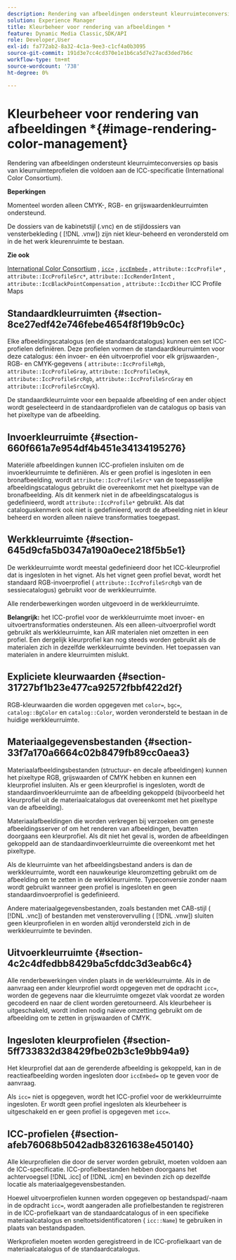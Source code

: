 ```yaml
---
description: Rendering van afbeeldingen ondersteunt kleurruimteconversies op basis van kleurruimteprofielen die voldoen aan de ICC-specificatie (International Color Consortium).
solution: Experience Manager
title: Kleurbeheer voor rendering van afbeeldingen *
feature: Dynamic Media Classic,SDK/API
role: Developer,User
exl-id: fa772ab2-8a32-4c1a-9ee3-c1cf4a0b3095
source-git-commit: 191d3e7cc4cd370e1e1b6ca5d7e27acd3ded7b6c
workflow-type: tm+mt
source-wordcount: '738'
ht-degree: 0%

---
```


# Kleurbeheer voor rendering van afbeeldingen *{#image-rendering-color-management}

Rendering van afbeeldingen ondersteunt kleurruimteconversies op basis van kleurruimteprofielen die voldoen aan de ICC-specificatie (International Color Consortium).

**Beperkingen**

Momenteel worden alleen CMYK-, RGB- en grijswaardenkleurruimten ondersteund.

De dossiers van de kabinetstijl (.vnc) en de stijldossiers van vensterbekleding ( [!DNL .vnw]) zijn niet kleur-beheerd en verondersteld om in de het werk kleurenruimte te bestaan.

**Zie ook**

[International Color Consortium](https://www.color.org/index.xalter) ,  [ `icc=`](../../../../../ir-api/http-protocol/image-rendering-api-ref/c-ir-http-protocol-ref/c-ir-http-protocol-command-reference/r-ir-icc.md#reference-86a2fff3cef24982ad2063d977a16e06) ,  [ `iccEmbed=`](../../../../../ir-api/http-protocol/image-rendering-api-ref/c-ir-http-protocol-ref/c-ir-http-protocol-command-reference/r-ir-iccembed.md#reference-47a433138c7c4b29b9b29871b2491a7f) ,  `attribute::IccProfile*` ,  `attribute::IccProfileSrc*`,  `attribute::IccRenderIntent` ,  `attribute::IccBlackPointCompensation` ,  `attribute::IccDither` ICC Profile Maps

## Standaardkleurruimten {#section-8ce27edf42e746febe4654f8f19b9c0c}

Elke afbeeldingscatalogus (en de standaardcatalogus) kunnen een set ICC-profielen definiëren. Deze profielen vormen de standaardkleurruimten voor deze catalogus: één invoer- en één uitvoerprofiel voor elk grijswaarden-, RGB- en CMYK-gegevens ( `attribute::IccProfileRgb`, `attribute::IccProfileGray`, `attribute::IccProfileCmyk`, `attribute::IccProfileSrcRgb`, `attribute::IccProfileSrcGray` en `attribute::IccProfileSrcCmyk`).

De standaardkleurruimte voor een bepaalde afbeelding of een ander object wordt geselecteerd in de standaardprofielen van de catalogus op basis van het pixeltype van de afbeelding.

## Invoerkleurruimte {#section-660f661a7e954df4b451e34134195276}

Materiële afbeeldingen kunnen ICC-profielen insluiten om de invoerkleurruimte te definiëren. Als er geen profiel is ingesloten in een bronafbeelding, wordt `attribute::IccProfileSrc*` van de toepasselijke afbeeldingscatalogus gebruikt die overeenkomt met het pixeltype van de bronafbeelding. Als dit kenmerk niet in de afbeeldingscatalogus is gedefinieerd, wordt `attribute::IccProfile*` gebruikt. Als dat cataloguskenmerk ook niet is gedefinieerd, wordt de afbeelding niet in kleur beheerd en worden alleen naïeve transformaties toegepast.

## Werkkleurruimte {#section-645d9cfa5b0347a190a0ece218f5b5e1}

De werkkleurruimte wordt meestal gedefinieerd door het ICC-kleurprofiel dat is ingesloten in het vignet. Als het vignet geen profiel bevat, wordt het standaard RGB-invoerprofiel ( `attribute::IccProfileSrcRgb` van de sessiecatalogus) gebruikt voor de werkkleurruimte.

Alle renderbewerkingen worden uitgevoerd in de werkkleurruimte.

**Belangrijk:** het ICC-profiel voor de werkkleurruimte moet invoer- en uitvoertransformaties ondersteunen. Als een alleen-uitvoerprofiel wordt gebruikt als werkkleurruimte, kan AIR materialen niet omzetten in een profiel. Een dergelijk kleurprofiel kan nog steeds worden gebruikt als de materialen zich in dezelfde werkkleurruimte bevinden. Het toepassen van materialen in andere kleurruimten mislukt.

## Expliciete kleurwaarden {#section-31727bf1b23e477ca92572fbbf422d2f}

RGB-kleurwaarden die worden opgegeven met `color=`, `bgc=`, `catalog::BgColor` en `catalog::Color`, worden verondersteld te bestaan in de huidige werkkleurruimte.

## Materiaalgegevensbestanden {#section-33f7a170a6664c02b8479fb89cc0aea3}

Materiaalafbeeldingsbestanden (structuur- en decale afbeeldingen) kunnen het pixeltype RGB, grijswaarden of CMYK hebben en kunnen een kleurprofiel insluiten. Als er geen kleurprofiel is ingesloten, wordt de standaardinvoerkleurruimte aan de afbeelding gekoppeld (bijvoorbeeld het kleurprofiel uit de materiaalcatalogus dat overeenkomt met het pixeltype van de afbeelding).

Materiaalafbeeldingen die worden verkregen bij verzoeken om geneste afbeeldingsserver of om het renderen van afbeeldingen, bevatten doorgaans een kleurprofiel. Als dit niet het geval is, worden de afbeeldingen gekoppeld aan de standaardinvoerkleurruimte die overeenkomt met het pixeltype.

Als de kleurruimte van het afbeeldingsbestand anders is dan de werkkleurruimte, wordt een nauwkeurige kleuromzetting gebruikt om de afbeelding om te zetten in de werkkleurruimte. Typeconversie zonder naam wordt gebruikt wanneer geen profiel is ingesloten en geen standaardinvoerprofiel is gedefinieerd.

Andere materiaalgegevensbestanden, zoals bestanden met CAB-stijl ( [!DNL .vnc]) of bestanden met vensterovervulling ( [!DNL .vnw]) sluiten geen kleurprofielen in en worden altijd verondersteld zich in de werkkleurruimte te bevinden.

## Uitvoerkleurruimte {#section-4c2c4dfedbb8429ba5cfddc3d3eab6c4}

Alle renderbewerkingen vinden plaats in de werkkleurruimte. Als in de aanvraag een ander kleurprofiel wordt opgegeven met de opdracht `icc=`, worden de gegevens naar die kleurruimte omgezet vlak voordat ze worden gecodeerd en naar de client worden geretourneerd. Als kleurbeheer is uitgeschakeld, wordt indien nodig naïeve omzetting gebruikt om de afbeelding om te zetten in grijswaarden of CMYK.

## Ingesloten kleurprofielen {#section-5ff733832d38429fbe02b3c1e9bb94a9}

Het kleurprofiel dat aan de gerenderde afbeelding is gekoppeld, kan in de reactieafbeelding worden ingesloten door `iccEmbed=` op te geven voor de aanvraag.

Als `icc=` niet is opgegeven, wordt het ICC-profiel voor de werkkleurruimte ingesloten. Er wordt geen profiel ingesloten als kleurbeheer is uitgeschakeld en er geen profiel is opgegeven met `icc=`.

## ICC-profielen {#section-afeb76068b5042adb83261638e450140}

Alle kleurprofielen die door de server worden gebruikt, moeten voldoen aan de ICC-specificatie. ICC-profielbestanden hebben doorgaans het achtervoegsel [!DNL .icc] of [!DNL .icm] en bevinden zich op dezelfde locatie als materiaalgegevensbestanden.

Hoewel uitvoerprofielen kunnen worden opgegeven op bestandspad/-naam in de opdracht `icc=`, wordt aangeraden alle profielbestanden te registreren in de ICC-profielkaart van de standaardcatalogus of in een specifieke materiaalcatalogus en sneltoetsidentificatoren ( `icc::Name`) te gebruiken in plaats van bestandspaden.

Werkprofielen moeten worden geregistreerd in de ICC-profielkaart van de materiaalcatalogus of de standaardcatalogus.
